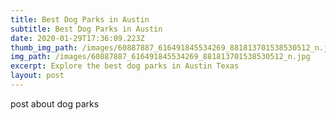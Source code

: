 ```yaml
---
title: Best Dog Parks in Austin
subtitle: Best Dog Parks in Austin
date: 2020-01-29T17:36:09.223Z
thumb_img_path: /images/60887887_616491845534269_881813701538530512_n.jpg
img_path: /images/60887887_616491845534269_881813701538530512_n.jpg
excerpt: Explore the best dog parks in Austin Texas
layout: post
---
```

post about dog parks
